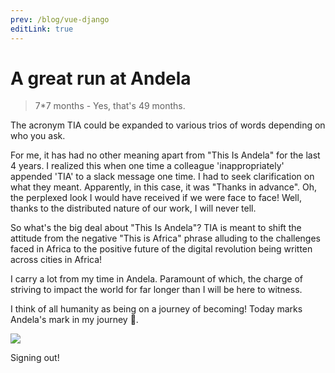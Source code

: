 ```yaml
---
prev: /blog/vue-django
editLink: true
---
```


# A great run at Andela

> 7*7 months - Yes, that's 49 months.

The acronym TIA could be expanded to various trios of words depending on who you ask.

For me, it has had no other meaning apart from "This Is Andela" for the last 4 years. I realized this when one time a colleague 'inappropriately' appended 'TIA' to a slack message one time. I had to seek clarification on what they meant. Apparently, in this case, it was "Thanks in advance". Oh, the perplexed look I would have received if we were face to face! Well, thanks to the distributed nature of our work, I will never tell.

So what's the big deal about "This Is Andela"? TIA is meant to shift the attitude from the negative "This is Africa" phrase alluding to the challenges faced in Africa to the positive future of the digital revolution being written across cities in Africa!

I carry a lot from my time in Andela. Paramount of which, the charge of striving to impact the world for far longer than I will be here to witness.

I think of all humanity as being on a journey of becoming! Today marks Andela's mark in my journey :clinking_glasses:.

![](../../.vuepress/public/images/andela-2016.jpg)

<div class="center">
  Signing out!
</div>

<Disqus />
